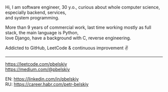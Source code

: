 Hi, I am software engineer, 30 y.o., curious about whole computer science, especially backend, services,<br/>
and system programming.<br/>

More than 9 years of commercial work, last time working mostly as full stack, the main language is Python,<br/>
love Django, have a background with С, reverse engineering.<br/>

Addicted to GitHub, LeetCode & continuous improvement ✌️<br/>

---

https://leetcode.com/pbelskiy<br/>
https://medium.com/@pbelskiy<br/>

EN: https://linkedin.com/in/pbelskiy<br/>
RU: https://career.habr.com/petr-belskiy<br/>
